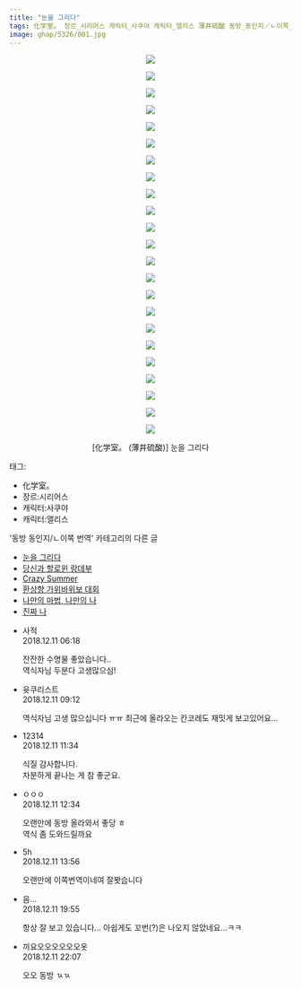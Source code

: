 ```yaml
---
title: "눈을 그리다"
tags: 化学室。 장르_시리어스 캐릭터_사쿠야 캐릭터_앨리스 薄井硫酸 동방_동인지／ㄴ이쪽_번역
image: ghap/5326/001.jpg
---
```

<div class="article">
<p style="text-align: center; clear: none; float: none;"><img src="{{ site.nasurl }}/ghap/5326/001.jpg"/></p>
<p style="text-align: center; clear: none; float: none;"><img src="{{ site.nasurl }}/ghap/5326/002.jpg"/></p>
<p style="text-align: center; clear: none; float: none;"><img src="{{ site.nasurl }}/ghap/5326/003.jpg"/></p>
<p style="text-align: center; clear: none; float: none;"><img src="{{ site.nasurl }}/ghap/5326/004.jpg"/></p>
<p style="text-align: center; clear: none; float: none;"><img src="{{ site.nasurl }}/ghap/5326/005.jpg"/></p>
<p style="text-align: center; clear: none; float: none;"><img src="{{ site.nasurl }}/ghap/5326/006.jpg"/></p>
<p style="text-align: center; clear: none; float: none;"><img src="{{ site.nasurl }}/ghap/5326/007.jpg"/></p>
<p style="text-align: center; clear: none; float: none;"><img src="{{ site.nasurl }}/ghap/5326/008.jpg"/></p>
<p style="text-align: center; clear: none; float: none;"><img src="{{ site.nasurl }}/ghap/5326/009.jpg"/></p>
<p style="text-align: center; clear: none; float: none;"><img src="{{ site.nasurl }}/ghap/5326/010.jpg"/></p>
<p style="text-align: center; clear: none; float: none;"><img src="{{ site.nasurl }}/ghap/5326/011.jpg"/></p>
<p style="text-align: center; clear: none; float: none;"><img src="{{ site.nasurl }}/ghap/5326/012.jpg"/></p>
<p style="text-align: center; clear: none; float: none;"><img src="{{ site.nasurl }}/ghap/5326/013.jpg"/></p>
<p style="text-align: center; clear: none; float: none;"><img src="{{ site.nasurl }}/ghap/5326/014.jpg"/></p>
<p style="text-align: center; clear: none; float: none;"><img src="{{ site.nasurl }}/ghap/5326/015.jpg"/></p>
<p style="text-align: center; clear: none; float: none;"><img src="{{ site.nasurl }}/ghap/5326/016.jpg"/></p>
<p style="text-align: center; clear: none; float: none;"><img src="{{ site.nasurl }}/ghap/5326/017.jpg"/></p>
<p style="text-align: center; clear: none; float: none;"><img src="{{ site.nasurl }}/ghap/5326/018.jpg"/></p>
<p style="text-align: center; clear: none; float: none;"><img src="{{ site.nasurl }}/ghap/5326/019.jpg"/></p>
<p style="text-align: center; clear: none; float: none;"><img src="{{ site.nasurl }}/ghap/5326/020.jpg"/></p>
<p style="text-align: center; clear: none; float: none;"><img src="{{ site.nasurl }}/ghap/5326/021.jpg"/></p>
<p style="text-align: center; clear: none; float: none;"><img src="{{ site.nasurl }}/ghap/5326/022.jpg"/></p>
<p style="text-align: center; clear: none; float: none;"><img src="{{ site.nasurl }}/ghap/5326/023.jpg"/></p>
<p style="text-align: center; clear: none; float: none;">[化学室。 (薄井硫酸)] 눈을 그리다</p>
</div><div class="tagTrail">
<p>태그: </p>
<ul>
<li>化学室。</li>
<li>장르:시리어스</li>
<li>캐릭터:사쿠야</li>
<li>캐릭터:앨리스</li>
</ul>
</div><div class="another">
<p>'동방 동인지/ㄴ이쪽 번역' 카테고리의 다른 글</p>
<ul>
<li><a href="/2018-12-11-ghap_5326">눈을 그리다</a></li>
<li><a href="/2018-10-31-ghap_4994">당신과 할로윈 랑데부</a></li>
<li><a href="/2018-10-26-ghap_4875">Crazy Summer</a></li>
<li><a href="/2018-10-23-ghap_4781">환상향 가위바위보 대회</a></li>
<li><a href="/2018-10-21-ghap_4778">나만의 마법, 나만의 나</a></li>
<li><a href="/2018-10-19-ghap_4773">진짜 나</a></li>
</ul>
</div><div class="comment">
<ul>
<li class="cb_thumb_off" id="comment15384935">
<div class="cb_comment_area">
<div class="cb_info_area">
<div class="cb_section">
<span class="cb_nick_name">사적</span>
</div>
<div class="cb_section">
<span class="cb_date">2018.12.11 06:18 </span>
</div>
</div>
<div class="cb_dsc_comment">
<p class="cb_dsc">
											잔잔한 수명물 좋았습니다..<br/>
역식자님 두분다 고생많으심!
										</p>
</div>
</div></li>
<li class="cb_thumb_off" id="comment15384970">
<div class="cb_comment_area">
<div class="cb_info_area">
<div class="cb_section">
<span class="cb_nick_name">윳쿠리스트</span>
</div>
<div class="cb_section">
<span class="cb_date">2018.12.11 09:12 </span>
</div>
</div>
<div class="cb_dsc_comment">
<p class="cb_dsc">
											역식자님 고생 많으십니다 ㅠㅠ 최근에 올라오는 칸코레도 재밋게 보고있어요...
										</p>
</div>
</div></li>
<li class="cb_thumb_off" id="comment15385015">
<div class="cb_comment_area">
<div class="cb_info_area">
<div class="cb_section">
<span class="cb_nick_name">12314</span>
</div>
<div class="cb_section">
<span class="cb_date">2018.12.11 11:34 </span>
</div>
</div>
<div class="cb_dsc_comment">
<p class="cb_dsc">
											식질 감사합니다.<br/>
차분하게 끝나는 게 참 좋군요.
										</p>
</div>
</div></li>
<li class="cb_thumb_off" id="comment15385030">
<div class="cb_comment_area">
<div class="cb_info_area">
<div class="cb_section">
<span class="cb_nick_name">ㅇㅇㅇ</span>
</div>
<div class="cb_section">
<span class="cb_date">2018.12.11 12:34 </span>
</div>
</div>
<div class="cb_dsc_comment">
<p class="cb_dsc">
											오랜만에 동방 올라와서 좋당 ㅎ<br/>
역식 좀 도와드릴까요
										</p>
</div>
</div></li>
<li class="cb_thumb_off" id="comment15385061">
<div class="cb_comment_area">
<div class="cb_info_area">
<div class="cb_section">
<span class="cb_nick_name">5h</span>
</div>
<div class="cb_section">
<span class="cb_date">2018.12.11 13:56 </span>
</div>
</div>
<div class="cb_dsc_comment">
<p class="cb_dsc">
											오랜만에 이쪽번역이네여 잘봣습니다
										</p>
</div>
</div></li>
<li class="cb_thumb_off" id="comment15385189">
<div class="cb_comment_area">
<div class="cb_info_area">
<div class="cb_section">
<span class="cb_nick_name">음...</span>
</div>
<div class="cb_section">
<span class="cb_date">2018.12.11 19:55 </span>
</div>
</div>
<div class="cb_dsc_comment">
<p class="cb_dsc">
											항상 잘 보고 있습니다... 아쉽게도 꼬번(?)은 나오지 않았네요...ㅋㅋ
										</p>
</div>
</div></li>
<li class="cb_thumb_off" id="comment15385238">
<div class="cb_comment_area">
<div class="cb_info_area">
<div class="cb_section">
<span class="cb_nick_name">끼요오오오오오오옷</span>
</div>
<div class="cb_section">
<span class="cb_date">2018.12.11 22:07 </span>
</div>
</div>
<div class="cb_dsc_comment">
<p class="cb_dsc">
											오오 동방 ㄳㄳ
										</p>
</div>
</div></li>
</ul>
</div>